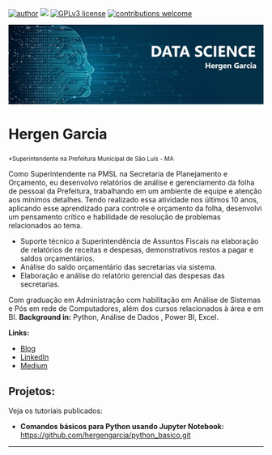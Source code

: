 [![author](https://img.shields.io/badge/author-carlosfab-red.svg)](https://www.linkedin.com/in/hergen-garcia/) [![](https://img.shields.io/badge/python-3.7+-blue.svg)](https://www.python.org/downloads/release/python-395/) [![GPLv3 license](https://img.shields.io/badge/License-GPLv3-blue.svg)](http://perso.crans.org/besson/LICENSE.html) [![contributions welcome](https://img.shields.io/badge/contributions-welcome-brightgreen.svg?style=flat)](https://github.com/hergengarcia/python_basico)

<p align="center">
  <img src="banner-ds.jpg" >
</p>

# Hergen Garcia
<sub>*Superintendente na Prefeitura Municipal de São Luís - MA</sub>

Como Superintendente na PMSL na Secretaria de Planejamento e Orçamento, eu desenvolvo relatórios de análise e gerenciamento da folha de pessoal da Prefeitura, trabalhando em um ambiente de equipe e atenção aos mínimos detalhes. Tendo realizado essa atividade nos últimos 10 anos, aplicando esse aprendizado para controle e orçamento da folha, desenvolvi um pensamento crítico e habilidade de resolução de problemas relacionados ao tema.

* Suporte técnico a Superintendência de Assuntos Fiscais na elaboração de relatórios de receitas e despesas, demonstrativos restos a pagar e saldos orçamentários.
* Análise do saldo orçamentário das secretarias via sistema.
* Elaboração e análise do relatório gerencial das despesas das secretarias.

Com graduação em Administração com habilitação em Análise de Sistemas e Pós em rede de Computadores, além dos cursos relacionados à área e em BI.
**Background in:** Python, Análise de Dados , Power BI, Excel.

**Links:**
* [Blog](http://)
* [LinkedIn](https://www.linkedin.com/in/hergen-garcia/)
* [Medium](https://www.medium.com)


## Projetos:
Veja os tutoriais publicados:

* **Comandos básicos para Python usando Jupyter Notebook:** https://github.com/hergengarcia/python_basico.git


---




